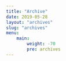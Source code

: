 ```yaml
---
title: "Archive"
date: 2019-05-28
layout: "archives"
slug: "archives"
menu:
    main:
        weight: -70
        pre: archives
---
```

